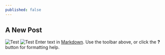 ```yaml
---
published: false
---
```

## A New Post
![Test](/emerald/img/2.jpg "Test")
![Test](/emerald/img/3.jpg "Test")
Enter text in [Markdown](http://daringfireball.net/projects/markdown/). Use the toolbar above, or click the **?** button for formatting help.
